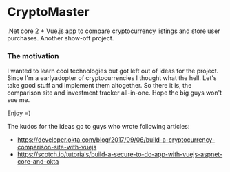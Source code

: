 # CryptoMaster
.Net core 2 + Vue.js app to compare cryptocurrency listings and store user purchases. Another show-off project.

### The motivation
I wanted to learn cool technologies but got left out of ideas for the project. 
Since I'm a earlyadopter of cryptocurrencies I thought what the hell. Let's take good stuff and implement them altogether. 
So there it is, the comparison site and investment tracker all-in-one. Hope the big guys won't sue me. 

Enjoy =)

The kudos for the ideas go to guys who wrote following articles:
* https://developer.okta.com/blog/2017/09/06/build-a-cryptocurrency-comparison-site-with-vuejs
* https://scotch.io/tutorials/build-a-secure-to-do-app-with-vuejs-aspnet-core-and-okta
